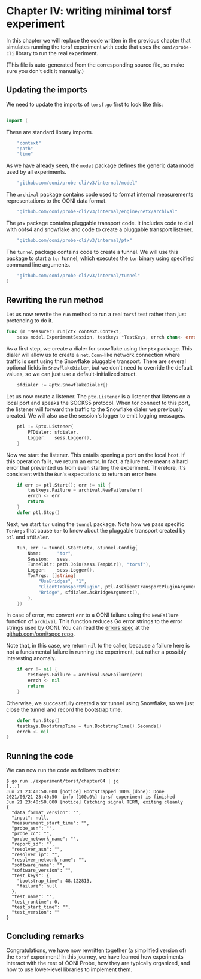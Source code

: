 
# Chapter IV: writing minimal torsf experiment

In this chapter we will replace the code written in the previous
chapter that simulates running the torsf experiment with code that
uses the `ooni/probe-cli` library to run the real experiment.

(This file is auto-generated from the corresponding source file,
so make sure you don't edit it manually.)

## Updating the imports

We need to update the imports of `torsf.go` first to look like this:

```Go

import (
```

These are standard library imports.

```Go
	"context"
	"path"
	"time"

```

As we have already seen, the `model` package defines the
generic data model used by all experiments.

```Go
	"github.com/ooni/probe-cli/v3/internal/model"

```

The `archival` package contains code used to format internal
measurements representations to the OONI data format.

```Go
	"github.com/ooni/probe-cli/v3/internal/engine/netx/archival"

```

The `ptx` package contains pluggable transport code. It includes
code to dial with obfs4 and snowflake and code to create a
pluggable transport listener.

```Go
	"github.com/ooni/probe-cli/v3/internal/ptx"

```

The `tunnel` package contains code to create a tunnel. We will
use this package to start a `tor` tunnel, which executes the `tor`
binary using specified command line arguments.

```Go
	"github.com/ooni/probe-cli/v3/internal/tunnel"
)

```


## Rewriting the run method

Let us now rewrite the `run` method to run a real `torsf`
test rather than just pretending to do it.

```Go
func (m *Measurer) run(ctx context.Context,
	sess model.ExperimentSession, testkeys *TestKeys, errch chan<- error) {
```

As a first step, we create a dialer for snowflake using the
`ptx` package. This dialer will allow us to create a `net.Conn`-like
network connection where traffic is sent using the Snowflake
pluggable transport. There are several optional fields in
`SnowflakeDialer`, but we don't need to override the default
values, so we can just use a default-initialized struct.

```Go
	sfdialer := &ptx.SnowflakeDialer{}
```

Let us now create a listener. The `ptx.Listener` is a listener
that listens on a local port and speaks the SOCKS5 protocol. When
tor connect to this port, the listener will forward the traffic
to the Snowflake dialer we previously created. We will also
use the session's logger to emit logging messages.

```Go
	ptl := &ptx.Listener{
		PTDialer: sfdialer,
		Logger:   sess.Logger(),
	}
```

Now we start the listener. This entails opening a port on the
local host. If this operation fails, we return an error. In fact,
a failure here means a hard error that prevented us from even
starting the experiment. Therefore, it's consistent with the
`Run`'s expectations to return an error here.

```Go
	if err := ptl.Start(); err != nil {
		testkeys.Failure = archival.NewFailure(err)
		errch <- err
		return
	}
	defer ptl.Stop()
```

Next, we start `tor` using the `tunnel` package. Note how we
pass specific `TorArgs` that cause `tor` to know about the
pluggable transport created by `ptl` and `sfdialer`.

```Go
	tun, err := tunnel.Start(ctx, &tunnel.Config{
		Name:      "tor",
		Session:   sess,
		TunnelDir: path.Join(sess.TempDir(), "torsf"),
		Logger:    sess.Logger(),
		TorArgs: []string{
			"UseBridges", "1",
			"ClientTransportPlugin", ptl.AsClientTransportPluginArgument(),
			"Bridge", sfdialer.AsBridgeArgument(),
		},
	})
```

In case of error, we convert `err` to a OONI failure using
the `NewFailure` function of `archival`. This function reduces
Go error strings to the error strings used by OONI. You can
read the [errors spec](https://github.com/ooni/spec/blob/master/data-formats/df-007-errors.md)
at the [github.com/ooni/spec repo](https://github.com/ooni/spec).

Note that, in this case, we return `nil` to the caller, because
a failure here is not a fundamental failure in running the
experiment, but rather a possibly interesting anomaly.

```Go
	if err != nil {
		testkeys.Failure = archival.NewFailure(err)
		errch <- nil
		return
	}
```

Otherwise, we successfully created a tor tunnel using Snowflake,
so we just close the tunnel and record the bootstrap time.

```Go
	defer tun.Stop()
	testkeys.BootstrapTime = tun.BootstrapTime().Seconds()
	errch <- nil
}

```

## Running the code

We can now run the code as follows to obtain:

```
$ go run ./experiment/torsf/chapter04 | jq
[...]
Jun 21 23:40:50.000 [notice] Bootstrapped 100% (done): Done
2021/06/21 23:40:50  info [100.0%] torsf experiment is finished
Jun 21 23:40:50.000 [notice] Catching signal TERM, exiting cleanly
{
  "data_format_version": "",
  "input": null,
  "measurement_start_time": "",
  "probe_asn": "",
  "probe_cc": "",
  "probe_network_name": "",
  "report_id": "",
  "resolver_asn": "",
  "resolver_ip": "",
  "resolver_network_name": "",
  "software_name": "",
  "software_version": "",
  "test_keys": {
    "bootstrap_time": 48.122813,
    "failure": null
  },
  "test_name": "",
  "test_runtime": 0,
  "test_start_time": "",
  "test_version": ""
}
```

## Concluding remarks

Congratulations, we have now rewritten together (a simplified version of)
the `torsf` experiment! In this journey, we have learned how experiments
interact with the rest of OONI Probe, how they are typically organized,
and how to use lower-level libraries to implement them.


